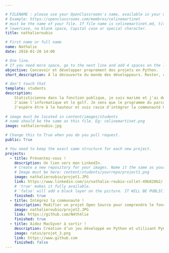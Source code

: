 ```yaml
---

# FILENAME : please use your OpenClassrooms's name, available in your url.
# Example: https://openclassrooms.com/membres/celinemartinet
# must be the name of your file. If file name is celinemartinet.md, title is celinemartinet.
# lowercase, no blank space, Capital case or special character.
title: nathalieroubio

# First name or full name
name: Nathalie
date: 2018-01-20 14:00

# One line.
# If you need more space, go to the next line and add 4 spaces on the left, as in 'description'.
objective: Concevoir et développer proprement des projets en Python.
short_description: À la découverte du monde des développeurs. Rester, c’est exister. Voyager, c’est vivre.

# don't touch that
template: students
description:
    Statisticienne dans la fonction publique, je suis mariée et j'ai deux enfants.
    J'aime l'informatique et le golf. Je sens que le programme du parcours Python va me passionner.
    J'espère être à la hauteur et suis ravie d'intégrer la communauté OpenClassrooms.
    
# image must be located in content/images/students
# name should be the same as this file. Eg: celinemartinet.png
image: nathalieroubio.jpg

# Change this to True when you do you pull request.
public: True

# You need to keep the exact same structure for each new project.
projects:
  - title: Présentez-vous !
    description: Un lien vers mon LinkedIn.
    # Create a new repository for your images. Name it the same as your nickname and profile picture.
    # Image must be here: content/students/yourrepo/project1.png
    image: nathalieroubio/projet1.JPG
    link: https://www.linkedin.com/in/nathalie-roubio-collet-49b820b2/
    # 'true' makes it fully available.
    # 'false' will add a black layer on the picture. IT WILL BE PUBLIC!
    finished: true
  - title: Intégrez la communauté !
    description: Modifier un projet Open Source pour comprendre le fonctionnement de Git, de Github et des pull requests. 
    image: nathalieroubio/projet2.JPG
    link: https://github.com/N4th4lie
    finished: true
  - title: Aidez MacGyver à sortir !
    description: Création d’un jeu développé en Python et utilisant PyGame.
    image: ratus/projet_3.png
    link: https://www.github.com
    finished: false
---
```

